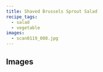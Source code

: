 ```yaml
---
title: Shaved Brussels Sprout Salad
recipe_tags:
  - salad
  - vegetable
images:
  - scan0119_008.jpg
---
```


## Images
